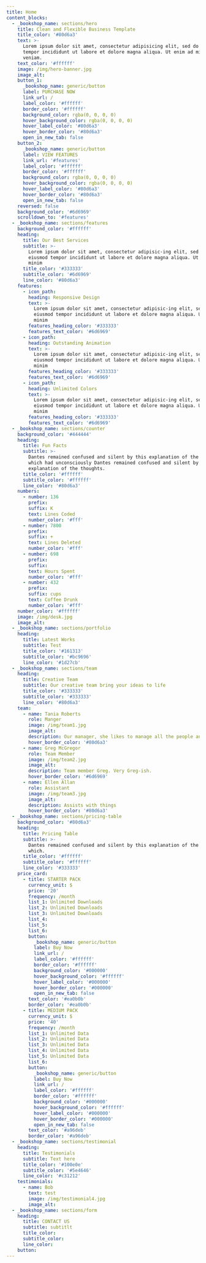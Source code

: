 ```yaml
---
title: Home
content_blocks:
  - _bookshop_name: sections/hero
    title: Clean and Flexible Business Template
    title_color: '#80d6a3'
    text: >-
      Lorem ipsum dolor sit amet, consectetur adipisicing elit, sed do eiusmod
      tempor incididunt ut labore et dolore magna aliqua. Ut enim ad minim
      veniam.
    text_color: '#ffffff'
    image: /img/hero-banner.jpg
    image_alt:
    button_1:
      _bookshop_name: generic/button
      label: PURCHASE NOW
      link_url: /
      label_color: '#ffffff'
      border_color: '#ffffff'
      background_color: rgba(0, 0, 0, 0)
      hover_background_color: rgba(0, 0, 0, 0)
      hover_label_color: '#80d6a3'
      hover_border_color: '#80d6a3'
      open_in_new_tab: false
    button_2:
      _bookshop_name: generic/button
      label: VIEW FEATURES
      link_url: '#features'
      label_color: '#ffffff'
      border_color: '#ffffff'
      background_color: rgba(0, 0, 0, 0)
      hover_background_color: rgba(0, 0, 0, 0)
      hover_label_color: '#80d6a3'
      hover_border_color: '#80d6a3'
      open_in_new_tab: false
    reversed: false
    background_color: '#6d6969'
    scrolldown_to: '#features'
  - _bookshop_name: sections/features
    background_color: '#ffffff'
    heading:
      title: Our Best Services
      subtitle: >-
        Lorem ipsum dolor sit amet, consectetur adipisic-ing elit, sed do
        eiusmod tempor incididunt ut labore et dolore magna aliqua. Ut enim ad
        minim
      title_color: '#333333'
      subtitle_color: '#6d6969'
      line_color: '#80d6a3'
    features:
      - icon_path:
        heading: Responsive Design
        text: >-
          Lorem ipsum dolor sit amet, consectetur adipisic-ing elit, sed do
          eiusmod tempor incididunt ut labore et dolore magna aliqua. Ut enim ad
          minim
        features_heading_color: '#333333'
        features_text_color: '#6d6969'
      - icon_path:
        heading: Outstanding Animation
        text: >-
          Lorem ipsum dolor sit amet, consectetur adipisic-ing elit, sed do
          eiusmod tempor incididunt ut labore et dolore magna aliqua. Ut enim ad
          minim
        features_heading_color: '#333333'
        features_text_color: '#6d6969'
      - icon_path:
        heading: Unlimited Colors
        text: >-
          Lorem ipsum dolor sit amet, consectetur adipisic-ing elit, sed do
          eiusmod tempor incididunt ut labore et dolore magna aliqua. Ut enim ad
          minim
        features_heading_color: '#333333'
        features_text_color: '#6d6969'
  - _bookshop_name: sections/counter
    background_color: '#444444'
    heading:
      title: Fun Facts
      subtitle: >-
        Dantes remained confused and silent by this explanation of the thoughts
        which had unconsciously Dantes remained confused and silent by this
        explanation of the thoughts.
      title_color: '#ffffff'
      subtitle_color: '#ffffff'
      line_color: '#80d6a3'
    numbers:
      - number: 136
        prefix:
        suffix: K
        text: Lines Coded
        number_color: '#fff'
      - number: 7800
        prefix:
        suffix: +
        text: Lines Deleted
        number_color: '#fff'
      - number: 698
        prefix:
        suffix:
        text: Hours Spent
        number_color: '#fff'
      - number: 432
        prefix:
        suffix: cups
        text: Coffee Drunk
        number_color: '#fff'
    number_color: '#ffffff'
    image: /img/desk.jpg
    image_alt:
  - _bookshop_name: sections/portfolio
    heading:
      title: Latest Works
      subtitle: Test
      title_color: '#161313'
      subtitle_color: '#bc9696'
      line_color: '#1d27cb'
  - _bookshop_name: sections/team
    heading:
      title: Creative Team
      subtitle: Our creative team bring your ideas to life
      title_color: '#333333'
      subtitle_color: '#333333'
      line_color: '#80d6a3'
    team:
      - name: Tania Roberts
        role: Manger
        image: /img/team1.jpg
        image_alt:
        description: Our manager, she likes to manage all the people and things.
        hover_border_color: '#80d6a3'
      - name: Greg McGregor
        role: Team Member
        image: /img/team2.jpg
        image_alt:
        description: Team member Greg. Very Greg-ish.
        hover_border_color: '#6d6969'
      - name: Ellen Allan
        role: Assistant
        image: /img/team3.jpg
        image_alt:
        description: Assists with things
        hover_border_color: '#80d6a3'
  - _bookshop_name: sections/pricing-table
    background_color: '#80d6a3'
    heading:
      title: Pricing Table
      subtitle: >-
        Dantes remained confused and silent by this explanation of the thoughts
        which.
      title_color: '#ffffff'
      subtitle_color: '#ffffff'
      line_color: '#333333'
    price_card:
      - title: STARTER PACK
        currency_unit: $
        price: '20'
        frequency: /month
        list_1: Unlimited Downloads
        list_2: Unlimited Downloads
        list_3: Unlimited Downloads
        list_4:
        list_5:
        list_6:
        button:
          _bookshop_name: generic/button
          label: Buy Now
          link_url: /
          label_color: '#ffffff'
          border_color: '#ffffff'
          background_color: '#000000'
          hover_background_color: '#ffffff'
          hover_label_color: '#000000'
          hover_border_color: '#000000'
          open_in_new_tab: false
        text_color: '#ea0b0b'
        border_color: '#ea0b0b'
      - title: MEDIUM PACK
        currency_unit: $
        price: '40'
        frequency: /month
        list_1: Unlimited Data
        list_2: Unlimited Data
        list_3: Unlimited Data
        list_4: Unlimited Data
        list_5: Unlimited Data
        list_6:
        button:
          _bookshop_name: generic/button
          label: Buy Now
          link_url: /
          label_color: '#ffffff'
          border_color: '#ffffff'
          background_color: '#000000'
          hover_background_color: '#ffffff'
          hover_label_color: '#000000'
          hover_border_color: '#000000'
          open_in_new_tab: false
        text_color: '#a96deb'
        border_color: '#a96deb'
  - _bookshop_name: sections/testimonial
    heading:
      title: Testimonials
      subtitle: Text here
      title_color: '#100e0e'
      subtitle_color: '#5e4646'
      line_color: '#c31212'
    testimonials:
      - name: Bob
        text: test
        image: /img/testimonial4.jpg
        image_alt:
  - _bookshop_name: sections/form
    heading:
      title: CONTACT US
      subtitle: subtitlt
      title_color:
      subtitle_color:
      line_color:
    button:
---
```

